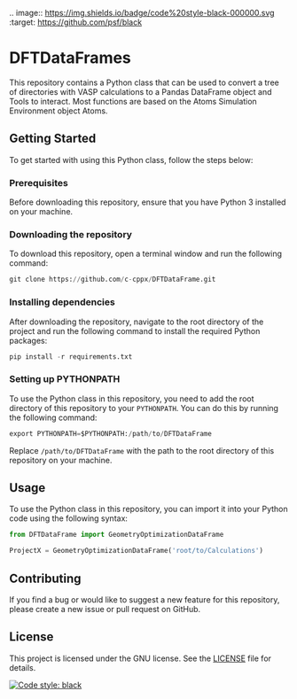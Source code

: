 .. image:: https://img.shields.io/badge/code%20style-black-000000.svg
   :target: https://github.com/psf/black

# DFTDataFrames

This repository contains a Python class that can be used to convert a tree of directories with VASP calculations to a Pandas DataFrame object and Tools to interact. Most functions are based on the
Atoms Simulation Environment object Atoms.

## Getting Started

To get started with using this Python class, follow the steps below:

### Prerequisites

Before downloading this repository, ensure that you have Python 3 installed on your machine.

### Downloading the repository

To download this repository, open a terminal window and run the following command:

```python
git clone https://github.com/c-cppx/DFTDataFrame.git
```

### Installing dependencies

After downloading the repository, navigate to the root directory of the project and run the following command to install the required Python packages:

```python
pip install -r requirements.txt
```

### Setting up PYTHONPATH

To use the Python class in this repository, you need to add the root directory of this repository to your `PYTHONPATH`. You can do this by running the following command:

```python
export PYTHONPATH=$PYTHONPATH:/path/to/DFTDataFrame
```

Replace `/path/to/DFTDataFrame` with the path to the root directory of this repository on your machine.

## Usage

To use the Python class in this repository, you can import it into your Python code using the following syntax:

```python
from DFTDataFrame import GeometryOptimizationDataFrame

ProjectX = GeometryOptimizationDataFrame('root/to/Calculations')
```

## Contributing

If you find a bug or would like to suggest a new feature for this repository, please create a new issue or pull request on GitHub.

## License

This project is licensed under the GNU license. See the [LICENSE](LICENSE) file for details.

[![Code style: black](https://img.shields.io/badge/code%20style-black-000000.svg)](https://github.com/psf/black)
